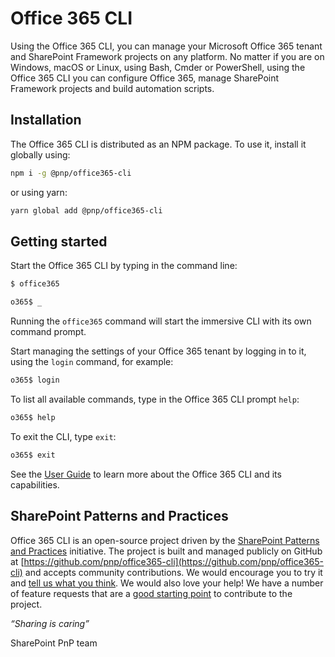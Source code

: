 # Office 365 CLI

Using the Office 365 CLI, you can manage your Microsoft Office 365 tenant and SharePoint Framework projects on any platform. No matter if you are on Windows, macOS or Linux, using Bash, Cmder or PowerShell, using the Office 365 CLI you can configure Office 365, manage SharePoint Framework projects and build automation scripts.

<script src="https://asciinema.org/a/203789.js" id="asciicast-203789" async></script>

## Installation

The Office 365 CLI is distributed as an NPM package. To use it, install it globally using:

```sh
npm i -g @pnp/office365-cli
```

or using yarn:

```sh
yarn global add @pnp/office365-cli
```

## Getting started

Start the Office 365 CLI by typing in the command line:

```sh
$ office365

o365$ _
```

Running the `office365` command will start the immersive CLI with its own command prompt.

Start managing the settings of your Office 365 tenant by logging in to it, using the `login` command, for example:

```sh
o365$ login
```

To list all available commands, type in the Office 365 CLI prompt `help`:

```sh
o365$ help
```

To exit the CLI, type `exit`:

```sh
o365$ exit
```

See the [User Guide](user-guide/installing-cli.md) to learn more about the Office 365 CLI and its capabilities.

## SharePoint Patterns and Practices

Office 365 CLI is an open-source project driven by the [SharePoint Patterns and Practices](https://aka.ms/sppnp) initiative. The project is built and managed publicly on GitHub at [https://github.com/pnp/office365-cli](https://github.com/pnp/office365-cli) and accepts community contributions. We would encourage you to try it and [tell us what you think](https://github.com/pnp/office365-cli/issues). We would also love your help! We have a number of feature requests that are a [good starting point](https://github.com/pnp/office365-cli/issues?q=is%3Aissue+is%3Aopen+label%3A%22good+first+issue%22) to contribute to the project.

_“Sharing is caring”_

SharePoint PnP team